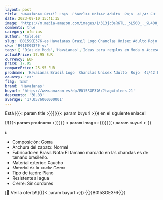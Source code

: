 ```yaml
---
layout: post
title: 'Havaianas Brasil Logo  Chanclas Unisex Adulto  Rojo  41/42 EU'
date: 2023-09-10 15:41:15
image: 'https://m.media-amazon.com/images/I/313jc3aR6TL._SL500_._SL400_.jpg'
comments: true
category: ofertas
author: 'tole.es'
slug: 'B015SGE376-es Havaianas Brasil Logo Chanclas Unisex Adulto Rojo 41/42 EU'
sku: 'B015SGE376-es'
tags: [ 'Días de Moda','Havaianas','Ideas para regalos en Moda y Accesorios','Moda','Moda Hombre','Moda para chica','Sandalias de dedo para hombre','Self Service','Special Features Stores','Vuelta al cole en Moda','Zapatos para hombre','chanclas','havaianas','🇪🇸', ]
actualPrice: 17.95 EUR
currency: EUR
price: 17.95
comparePrice: 25.95 EUR
prodname: 'Havaianas Brasil Logo  Chanclas Unisex Adulto  Rojo  41/42 EU'
country: 'es'
flag: '🇪🇸'
brand: 'Havaianas'
buyurl: 'https://www.amazon.es/dp/B015SGE376/?tag=tolees-21'
descuento: '30.83'
average: '17.0576000000001'
---
```


Está [{{< param title >}}]({{< param buyurl >}}) en el siguiente enlace!

[![{{< param prodname >}}]({{< param image >}})]({{< param buyurl >}})

ℹ️:

- Composición: Goma
- Anchura del zapato: Normal
- Fabricado en Brasil. Nota: El tamaño marcado en las chanclas es de tamaño brasileño.
- Material exterior: Caucho
- Material de la suela: Goma
- Tipo de tacón: Plano
- Resistente al agua
- Cierre: Sin cordones

[🛒 Ver la oferta!!]({{< param buyurl >}})
{{<world>}}B015SGE376{{</world>}}
